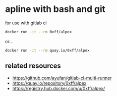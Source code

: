 # apline with bash and git
for use with gitlab ci

```sh
docker run -it --rm 0xff/alpex
```

or...

```sh
docker run -it --rm quay.io/0xff/alpex
```

## related resources
- https://github.com/ayufan/gitlab-ci-multi-runner
- https://quay.io/repository/0xff/alpex
- https://registry.hub.docker.com/u/0xff/alpex/
